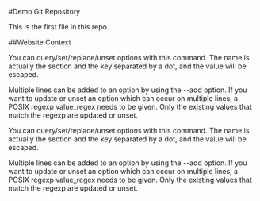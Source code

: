 #Demo Git Repository

This is the first file in this repo.

##Website Context

You can query/set/replace/unset options with this command. The name is actually the section and the key separated by a dot, and the value will be escaped.

Multiple lines can be added to an option by using the --add option. If you want to update or unset an option which can occur on multiple lines, a POSIX regexp value_regex needs to be given. Only the existing values that match the regexp are updated or unset.

You can query/set/replace/unset options with this command. The name is actually the section and the key separated by a dot, and the value will be escaped.

Multiple lines can be added to an option by using the --add option. If you want to update or unset an option which can occur on multiple lines, a POSIX regexp value_regex needs to be given. Only the existing values that match the regexp are updated or unset.